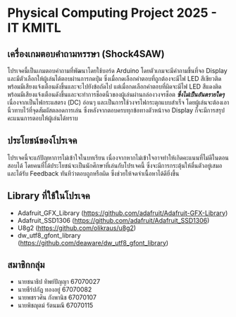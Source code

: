 #  Physical Computing Project 2025 - IT KMITL
## เครื่องเกมตอบคำถามหรรษา (Shock4SAW)
โปรเจคนี้เป็นเกมตอบคำถามที่พัฒนาโดยใช้บอร์ด Arduino โดยตัวเกมจะมีคำถามขึ้นที่จอ Display และมีตัวเลือกให้ผู้เล่นได้ตอบผ่านการกดปุ่ม ซึ่งเมื่อกดเลือกคำตอบที่ถูกต้องจะมีไฟ LED สีเขียวติดพร้อมมีเสียงแจ้งเตือนดังขึ้นและจะไปยังข้อถัดไป แต่เมื่อกดเลือกคำตอบที่ผิดจะมีไฟ LED สีแดงติดพร้อมมีเสียงแจ้งเตือนดังขึ้นและจะทำการช็อตนิ้วของผู้เล่นผ่านกล่องวงจรช็อต _**ซึ่งไม่เป็นอันตรายใดๆ**_ เนื่องจากเป็นไฟกระแสตรง (DC) อ่อนๆ และเป็นการใช้วงจรไฟกระตุกแบบสำเร็จ โดยผู้เล่นจะต้องเอานิ้วทาบไว้ที่จุดสัมผัสตลอดการเล่น ซึ่งหลังจากตอบครบทุกข้อทางตัวหน้าจอ Display ก็จะมีการสรุปคะแนนการตอบให้ผู้เล่นได้ทราบ

## ประโยชน์ของโปรเจค
โปรเจคนี้จะแก้ปัญหาการไม่เข้าใจในบทเรียน เนื่องจากหากไม่เข้าใจอาจทำให้เกิดคะแนนที่ไม่ดีในตอนสอบได้ โดยคนที่ได้ประโยชน์จะเป็นนักศึกษาที่เล่นกับโปรเจคนี้ ซึ่งจะมีการกระตุ้นให้ตื่นตัวอยู่เสมอ และได้รับ Feedback ทันทีว่าตอบถูกหรือผิด ซึ่งช่วยให้จดจำเนื้อหาได้ดียิ่งขึ้น

## Library ที่ใช้ในโปรเจค
- Adafruit_GFX_Library (https://github.com/adafruit/Adafruit-GFX-Library)
- Adafruit_SSD1306 (https://github.com/adafruit/Adafruit_SSD1306)
- U8g2 (https://github.com/olikraus/u8g2)
- dw_utf8_gfont_library (https://github.com/deaware/dw_utf8_gfont_library)

## สมาชิกกลุ่ม
- นายชนาธิป ทิพย์ปัญญา 67070027
- นายธีร์ปภัฎ ทองอยู่ 67070082
- นายพชรวศิน กังพานิช 67070107
- นายพิชญุตม์ รัตนมณี 67070115
